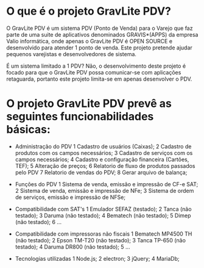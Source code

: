 # O que é o projeto GravLite PDV?
O GravLite PDV é um sistema PDV (Ponto de Venda) para o Varejo que faz parte de uma suite de aplicativos denominados GRAVIS*(APPS) da empresa Valio informática, onde apenas o GravLite PDV é OPEN SOURCE e desenvolvido para atender 1 ponto de venda. Este projeto pretende ajudar pequenos varejistas e desenvolvedores de sistema.

É um sistema limitado a 1 PDV? Não, o desenvolvimento deste projeto é focado para que o GravLite PDV possa comunicar-se com aplicações retaguarda, portanto este projeto limita-se em apenas desenvolver o PDV.

# O projeto GravLite PDV prevê as seguintes funcionabilidades básicas:
* Administração do PDV
1 Cadastro de usuários (Caixas);
2 Cadastro de produtos com os campos necessários;
3 Cadastro de serviços com os campos necessários;
4  Cadastro e configuração financeira (Cartões, TEF);
5 Alteração de preços;
6 Relatorio de fluxo de produtos passados pelo PDV
7 Relatorio de vendas do PDV;
8 Gerar arquivo de balança;

* Funções do PDV
1 Sistema de venda, emissão e impressão de CF-e SAT;
2 Sistema de venda, emissão e impressão de NFe;
3 Sistema de ordem de serviços, emissão e impressão de NFSe;

* Compatibilidade com SAT's
1 Emulador SEFAZ (testado);
2 Tanca (não testado);
3 Daruma (não testado);
4 Bematech (não testado);
5 Dimep (não testado);
6 ...

* Compatibilidade com impressoras não fiscais
1 Bematech MP4500 TH (não testado);
2 Epson TM-T20 (não testado);
3 Tanca TP-650 (não testado);
4 Daruma DR800 (não testado);
5 ...

* Tecnologias utilizadas
1 Node.js;
2 electron;
3 jQuery;
4 MariaDb;
